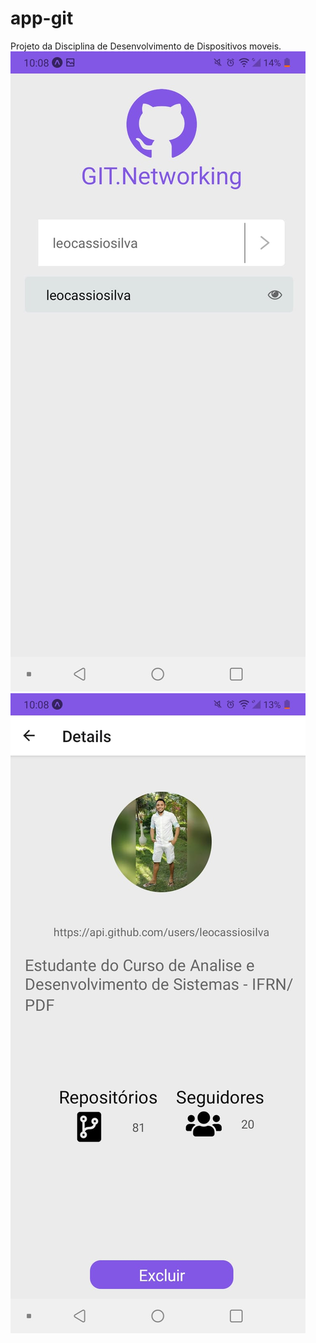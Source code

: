 # app-git

Projeto da Disciplina de Desenvolvimento de Dispositivos moveis.
![Home](https://github.com/leocassiosilva/app-git/blob/main/Home.jpeg)
![Details](https://github.com/leocassiosilva/app-git/blob/main/Details.jpeg)
